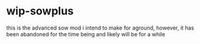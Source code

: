 # wip-sowplus
this is the advanced sow mod i intend to make for aground, however, it has been abandoned for the time being and likely will be for a while
